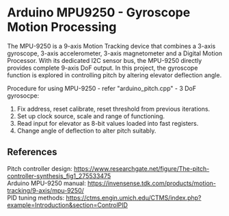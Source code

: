 # Arduino MPU9250 - Gyroscope Motion Processing

The MPU-9250 is a 9-axis Motion Tracking device that combines a 3-axis gyroscope, 3-axis accelerometer, 3-axis magnetometer and a Digital Motion Processor. 
With its dedicated I2C sensor bus, the MPU-9250 directly provides complete 9-axis DoF output. In this project, the gyroscope function is explored in controlling pitch by
altering elevator deflection angle.

Procedure for using MPU-9250 - refer "arduino_pitch.cpp" - 3 DoF gyrosocpe: <br>
1. Fix address, reset calibrate, reset threshold from previous iterations.
2. Set up clock source, scale and range of functioning.
3. Read input for elevator as 8-bit values loaded into fast registers.
4. Change angle of deflection to alter pitch suitably.

## References
Pitch controller design: https://www.researchgate.net/figure/The-pitch-controller-synthesis_fig1_275533475  <br>
Arduino MPU-9250 manual: https://invensense.tdk.com/products/motion-tracking/9-axis/mpu-9250/  <br>
PID tuning methods: https://ctms.engin.umich.edu/CTMS/index.php?example=Introduction&section=ControlPID



